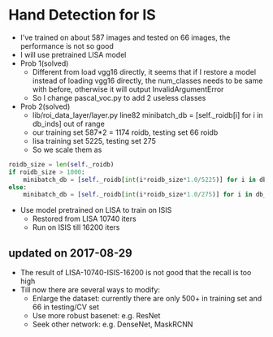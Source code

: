 # Hand Detection for IS

+ I've trained on about 587 images and tested on 66 images, the performance is not so good
+ I will use pretrained LISA model
+ Prob 1(solved)
    + Different from load vgg16 directly, it seems that if I restore a model instead of loading vgg16 directly, the num_classes needs to be same with before, otherwise it will output InvalidArgumentError
    + So I change pascal_voc.py to add 2 useless classes
+ Prob 2(solved)
    + lib/roi_data_layer/layer.py line82 minibatch_db = [self._roidb[i] for i in db_inds] out of range
    + our training set 587*2 = 1174 roidb, testing set 66 roidb
    + lisa training set 5225, testing set 275
    + So we scale them as 
```python
roidb_size = len(self._roidb)
if roidb_size > 1000:
    minibatch_db = [self._roidb[int(i*roidb_size*1.0/5225)] for i in db_inds]
else:
    minibatch_db = [self._roidb[int(i*roidb_size*1.0/275)] for i in db_inds]
```

+ Use model pretrained on LISA to train on ISIS
    + Restored from LISA 10740 iters
    + Run on ISIS till 16200 iters
    
## updated on 2017-08-29
+ The result of LISA-10740-ISIS-16200 is not good that the recall is too high
+ Till now there are several ways to modify:
    + Enlarge the dataset: currently there are only 500+ in training set and 66 in testing/CV set
    + Use more robust basenet: e.g. ResNet
    + Seek other network: e.g. DenseNet, MaskRCNN
